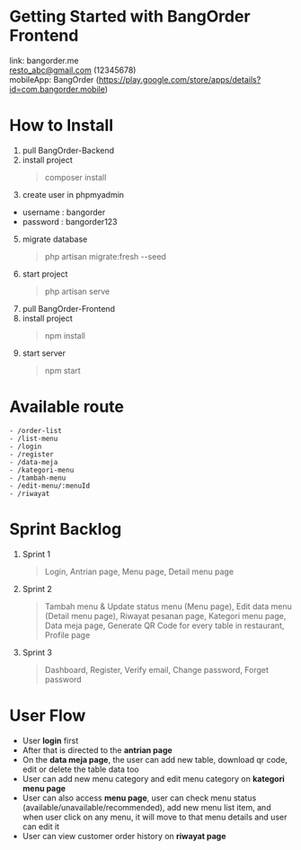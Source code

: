 # Getting Started with BangOrder Frontend
link: bangorder.me </br>
resto_abc@gmail.com (12345678) </br>
mobileApp: BangOrder (https://play.google.com/store/apps/details?id=com.bangorder.mobile)

# How to Install

1. pull BangOrder-Backend
2. install project
    > composer install
3. create user in phpmyadmin
  - username : bangorder
  - password : bangorder123
5. migrate database
    > php artisan migrate:fresh --seed
6. start project
    > php artisan serve
8. pull BangOrder-Frontend
9. install project
    > npm install
10. start server
    > npm start

# Available route
    - /order-list
    - /list-menu
    - /login
    - /register
    - /data-meja
    - /kategori-menu
    - /tambah-menu
    - /edit-menu/:menuId
    - /riwayat

# Sprint Backlog
1. Sprint 1
   > Login, Antrian page, Menu page, Detail menu page
2. Sprint 2
   > Tambah menu & Update status menu (Menu page), Edit data menu (Detail menu page), Riwayat pesanan page, Kategori menu page, Data meja page, Generate QR Code for every table in restaurant, Profile page
3. Sprint 3
   > Dashboard, Register, Verify email, Change password, Forget password

# User Flow
- User **login** first
- After that is directed to the **antrian page**
- On the **data meja page**, the user can add new table, download qr code, edit or delete the table data too
- User can add new menu category and edit menu category on **kategori menu page**
- User can also access **menu page**, user can check menu status (available/unavailable/recommended), add new menu list item, and when user click on any menu, it will move to that menu details and user can edit it
- User can view customer order history on **riwayat page**


